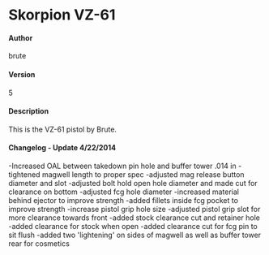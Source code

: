 # Skorpion VZ-61 

#### Author 
brute

#### Version
5

#### Description

This is the VZ-61 pistol by Brute.

#### Changelog - Update 4/22/2014
-Increased OAL between takedown pin hole and buffer tower .014 in
-tightened magwell length to proper spec
-adjusted mag release button diameter and slot
-adjusted bolt hold open hole diameter and made cut for clearance on bottom
-adjusted fcg hole diameter
-increased material behind ejector to improve strength
-added fillets inside fcg pocket to improve strength
-increase pistol grip hole size
-adjusted pistol grip slot for more clearance towards front
-added stock clearance cut and retainer hole
-added clearance for stock when open
-added clearance cut for fcg pin to sit flush
-added two 'lightening' on sides of magwell as well as buffer tower rear for cosmetics
